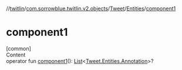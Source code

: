 //[twitlin](../../../index.md)/[com.sorrowblue.twitlin.v2.objects](../../index.md)/[Tweet](../index.md)/[Entities](index.md)/[component1](component1.md)



# component1  
[common]  
Content  
operator fun [component1](component1.md)(): [List](https://kotlinlang.org/api/latest/jvm/stdlib/kotlin.collections/-list/index.html)<[Tweet.Entities.Annotation](-annotation/index.md)>?  




